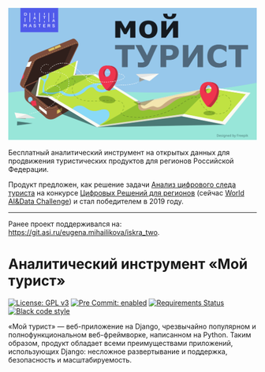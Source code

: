 ![Data Masters. My Tourist](my_tourist/static/img/og/my-tourist-datamaters-logo.svg)

Бесплатный аналитический инструмент на открытых данных для продвижения туристических
продуктов для регионов Российской Федерации.

Продукт предложен, как решение задачи [Анализ цифрового следа туриста](https://datamasters.ru/contest#10popup:tur_no_1)
на конкурсе [Цифровых Решений для регионов](https://datamasters.ru/contest)
(сейчас [World AI&Data Сhallenge](https://datamasters.ru/aianddata)) и стал победителем в 2019 году.

---
Ранее проект поддерживался на: https://git.asi.ru/eugena.mihailikova/iskra_two.


Аналитический инструмент «Мой турист»
=====================================
[![License: GPL v3](https://img.shields.io/badge/license-GPL%20v3-blue.svg)](LICENSE)
[![Pre Commit: enabled](https://img.shields.io/badge/pre--commit-enabled-brightgreen?logo=pre-commit&logoColor=white)](https://github.com/pre-commit/pre-commit)
[![Requirements Status](https://requires.io/github/eugena/my_tourist/requirements.svg?branch=master)](https://requires.io/github/eugena/my_tourist/requirements/?branch=master)
[![Black code style](https://img.shields.io/badge/code%20style-black-000000.svg)](https://github.com/ambv/black)

«Мой турист» — веб-приложение на Django, чрезвычайно популярном и полнофункциональном веб-фреймворке, написанном на Python. Таким образом, продукт обладает всеми преимуществами приложений, использующих Django: несложное развертывание и поддержка, безопасность и масштабируемость.
